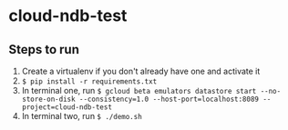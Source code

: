# cloud-ndb-test

## Steps to run

1. Create a virtualenv if you don't already have one and activate it
2. `$ pip install -r requirements.txt`
3. In terminal one, run `$ gcloud beta emulators datastore start --no-store-on-disk --consistency=1.0 --host-port=localhost:8089 --project=cloud-ndb-test`
4. In terminal two, run `$ ./demo.sh`
